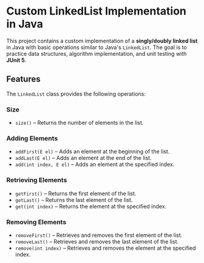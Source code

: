 # Custom LinkedList Implementation in Java

This project contains a custom implementation of a **singly/doubly linked list** in Java with basic operations similar to Java's `LinkedList`. The goal is to practice data structures, algorithm implementation, and unit testing with **JUnit 5**.

## Features

The `LinkedList` class provides the following operations:

### Size
- `size()` – Returns the number of elements in the list.

### Adding Elements
- `addFirst(E el)` – Adds an element at the beginning of the list.
- `addLast(E el)` – Adds an element at the end of the list.
- `add(int index, E el)` – Adds an element at the specified index.

### Retrieving Elements
- `getFirst()` – Returns the first element of the list.
- `getLast()` – Returns the last element of the list.
- `get(int index)` – Returns the element at the specified index.

### Removing Elements
- `removeFirst()` – Retrieves and removes the first element of the list.
- `removeLast()` – Retrieves and removes the last element of the list.
- `remove(int index)` – Retrieves and removes the element at the specified index.